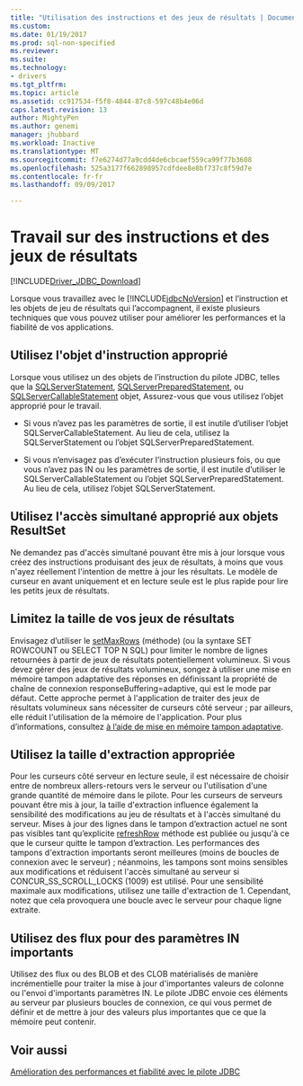 ```yaml
---
title: "Utilisation des instructions et des jeux de résultats | Documents Microsoft"
ms.custom: 
ms.date: 01/19/2017
ms.prod: sql-non-specified
ms.reviewer: 
ms.suite: 
ms.technology:
- drivers
ms.tgt_pltfrm: 
ms.topic: article
ms.assetid: cc917534-f5f8-4844-87c8-597c48b4e06d
caps.latest.revision: 13
author: MightyPen
ms.author: genemi
manager: jhubbard
ms.workload: Inactive
ms.translationtype: MT
ms.sourcegitcommit: f7e6274d77a9cdd4de6cbcaef559ca99f77b3608
ms.openlocfilehash: 525a3177f662898957cdfdee8e8bf737c8f59d7e
ms.contentlocale: fr-fr
ms.lasthandoff: 09/09/2017

---
```

# <a name="working-with-statements-and-result-sets"></a>Travail sur des instructions et des jeux de résultats
[!INCLUDE[Driver_JDBC_Download](../../includes/driver_jdbc_download.md)]

  Lorsque vous travaillez avec le [!INCLUDE[jdbcNoVersion](../../includes/jdbcnoversion_md.md)] et l’instruction et les objets de jeu de résultats qui l’accompagnent, il existe plusieurs techniques que vous pouvez utiliser pour améliorer les performances et la fiabilité de vos applications.  
  
## <a name="use-the-appropriate-statement-object"></a>Utilisez l'objet d'instruction approprié  
 Lorsque vous utilisez un des objets de l’instruction du pilote JDBC, telles que la [SQLServerStatement](../../connect/jdbc/reference/sqlserverstatement-class.md), [SQLServerPreparedStatement](../../connect/jdbc/reference/sqlserverpreparedstatement-class.md), ou [SQLServerCallableStatement](../../connect/jdbc/reference/sqlservercallablestatement-class.md) objet, Assurez-vous que vous utilisez l’objet approprié pour le travail.  
  
-   Si vous n’avez pas les paramètres de sortie, il est inutile d’utiliser l’objet SQLServerCallableStatement. Au lieu de cela, utilisez la SQLServerStatement ou l’objet SQLServerPreparedStatement.  
  
-   Si vous n’envisagez pas d’exécuter l’instruction plusieurs fois, ou que vous n’avez pas IN ou les paramètres de sortie, il est inutile d’utiliser le SQLServerCallableStatement ou l’objet SQLServerPreparedStatement. Au lieu de cela, utilisez l’objet SQLServerStatement.  
  
## <a name="use-the-appropriate-concurrency-for-resultset-objects"></a>Utilisez l'accès simultané approprié aux objets ResultSet  
 Ne demandez pas d'accès simultané pouvant être mis à jour lorsque vous créez des instructions produisant des jeux de résultats, à moins que vous n'ayez réellement l'intention de mettre à jour les résultats. Le modèle de curseur en avant uniquement et en lecture seule est le plus rapide pour lire les petits jeux de résultats.  
  
## <a name="limit-the-size-of-your-result-sets"></a>Limitez la taille de vos jeux de résultats  
 Envisagez d’utiliser le [setMaxRows](../../connect/jdbc/reference/setmaxrows-method-sqlserverstatement.md) (méthode) (ou la syntaxe SET ROWCOUNT ou SELECT TOP N SQL) pour limiter le nombre de lignes retournées à partir de jeux de résultats potentiellement volumineux. Si vous devez gérer des jeux de résultats volumineux, songez à utiliser une mise en mémoire tampon adaptative des réponses en définissant la propriété de chaîne de connexion responseBuffering=adaptive, qui est le mode par défaut. Cette approche permet à l'application de traiter des jeux de résultats volumineux sans nécessiter de curseurs côté serveur ; par ailleurs, elle réduit l'utilisation de la mémoire de l'application. Pour plus d’informations, consultez [à l’aide de mise en mémoire tampon adaptative](../../connect/jdbc/using-adaptive-buffering.md).  
  
## <a name="use-the-appropriate-fetch-size"></a>Utilisez la taille d'extraction appropriée  
 Pour les curseurs côté serveur en lecture seule, il est nécessaire de choisir entre de nombreux allers-retours vers le serveur ou l'utilisation d'une grande quantité de mémoire dans le pilote. Pour les curseurs de serveurs pouvant être mis à jour, la taille d'extraction influence également la sensibilité des modifications au jeu de résultats et à l'accès simultané du serveur. Mises à jour des lignes dans le tampon d’extraction actuel ne sont pas visibles tant qu’explicite [refreshRow](../../connect/jdbc/reference/refreshrow-method-sqlserverresultset.md) méthode est publiée ou jusqu'à ce que le curseur quitte le tampon d’extraction. Les performances des tampons d'extraction importants seront meilleures (moins de boucles de connexion avec le serveur) ; néanmoins, les tampons sont moins sensibles aux modifications et réduisent l'accès simultané au serveur si CONCUR_SS_SCROLL_LOCKS (1009) est utilisé. Pour une sensibilité maximale aux modifications, utilisez une taille d'extraction de 1. Cependant, notez que cela provoquera une boucle avec le serveur pour chaque ligne extraite.  
  
## <a name="use-streams-for-large-in-parameters"></a>Utilisez des flux pour des paramètres IN importants  
 Utilisez des flux ou des BLOB et des CLOB matérialisés de manière incrémentielle pour traiter la mise à jour d'importantes valeurs de colonne ou l'envoi d'importants paramètres IN. Le pilote JDBC envoie ces éléments au serveur par plusieurs boucles de connexion, ce qui vous permet de définir et de mettre à jour des valeurs plus importantes que ce que la mémoire peut contenir.  
  
## <a name="see-also"></a>Voir aussi  
 [Amélioration des performances et fiabilité avec le pilote JDBC](../../connect/jdbc/improving-performance-and-reliability-with-the-jdbc-driver.md)  
  
  

